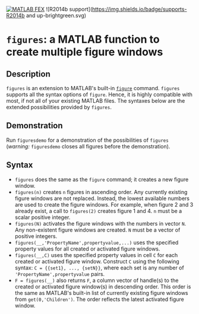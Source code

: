 [![MATLAB FEX](https://img.shields.io/badge/MATLAB%20FEX-figures-blue.svg)](https://mathworks.com/matlabcentral/fileexchange/58770-figures) ![R2014b support](https://img.shields.io/badge/supports-R2014b and up-brightgreen.svg)

# `figures`: a MATLAB function to create multiple figure windows

## Description

`figures` is an extension to MATLAB's built-in [`figure`](http://mathworks.com/help/matlab/ref/figure.html) command. `figures` supports all the syntax options of `figure`. Hence, it is highly compatible with most, if not all of your existing MATLAB files. The syntaxes below are the extended possibilities provided by `figures`.

## Demonstration

Run `figuresdemo` for a demonstration of the possibilities of `figures` (_warning:_ `figuresdemo` closes all figures before the demonstration).

## Syntax

 - `figures` does the same as the `figure` command; it creates a new figure window.
 - `figures(n)` creates `n` figures in ascending order. Any currently existing figure windows are not replaced. Instead, the lowest available numbers are used to create the figure windows. For example, when figure 2 and 3 already exist, a call to `figures(2)` creates figure 1 and 4. `n` must be a scalar positive integer.
 - `figures(N)` activates the figure windows with the numbers in vector `N`. Any non-existent figure windows are created. `N` must be a vector of positive integers.
 - `figures(__,'PropertyName',propertyvalue,...)` uses the specified property values for all created or activated figure windows.
 - `figures(__,C)` uses the specified property values in cell `C` for each created or activated figure window. Construct `C` using the following syntax: `C = {{set1}, ..., {setN}}`, where each set is any number of `'PropertyName',propertyvalue` pairs.
 - `F = figures(__)` also returns `F`, a column vector of handle(s) to the created or activated figure window(s) in descending order. This order is the same as MATLAB's built-in list of currently existing figure windows from `get(0,'Children')`. The order reflects the latest activated figure window.
